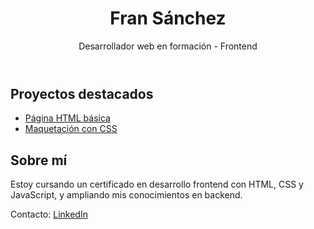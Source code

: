

<!DOCTYPE html>
<html lang="es">
<head>
  <meta charset="UTF-8">
  <title>Fran Sánchez - Desarrollador Web</title>
  <link rel="stylesheet" href="style.css">
</head>
<body>
  <header>
    <h1>Fran Sánchez</h1>
    <p>Desarrollador web en formación - Frontend</p>
  </header>

  <section>
    <h2>Proyectos destacados</h2>
    <ul>
      <li><a href="https://github.com/fransanchez/mi-proyecto-html" target="_blank">Página HTML básica</a></li>
      <li><a href="https://github.com/fransanchez/maquetacion-css" target="_blank">Maquetación con CSS</a></li>
      <!-- Aquí pondrás enlaces a tus futuros ejercicios con PHP, JS, etc. -->
    </ul>
  </section>

  <section>
    <h2>Sobre mí</h2>
    <p>Estoy cursando un certificado en desarrollo frontend con HTML, CSS y JavaScript, y ampliando mis conocimientos en backend.</p>
  </section>

  <footer>
    <p>Contacto: <a href="https://www.linkedin.com/in/francisco-javier-sanchez-sanchez-930883229/">LinkedIn</a></p>
  </footer>
</body>
</html>


<!--
**SoulRockr/SoulRockr** is a ✨ _special_ ✨ repository because its `README.md` (this file) appears on your GitHub profile.

Here are some ideas to get you started:

- 🔭 I’m currently working on ...
- 🌱 I’m currently learning ...
- 👯 I’m looking to collaborate on ...
- 🤔 I’m looking for help with ...
- 💬 Ask me about ...
- 📫 How to reach me: ...
- 😄 Pronouns: ...
- ⚡ Fun fact: ...
-->
